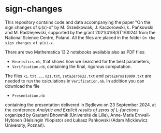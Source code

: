 # sign-changes
This repository contains code and data accompanying the paper "On the sign changes of ψ(x)-x" by M. Grześkowiak, J. Kaczorowski, Ł. Pańkowski and M. Radziejewski, supported by the grant 2021/41/B/ST1/00241 from the National Science Centre, Poland. All the files are placed in the folder `On the sign changes of ψ(x)-x`.

There are two Mathematica 13.2 notebooks available also as PDF files:

 * `Heuristics.nb`, that shows how we searched for the best parameters,
 * `Verification.nb`, containing the final, rigorous computation.

The files `x1.txt`, ..., `x21.txt`, `zetaZeros22.txt` and `zetaZeros10000.txt` are needed to run the calculations in `Verification.nb`. In addition you can download the file

 * `Presentation.nb`

containing the presentation delivered in Będlewo on 23 September 2024, at the conference _Analytic and Explicit results of zeros of L-functions_ organized by Gautami Bhowmik (Université de Lille), Anne-Maria Ernvall-Hytönen (Helsingin Yliopisto) and Łukasz Pańkowski (Adam Mickiewicz University, Poznań).
